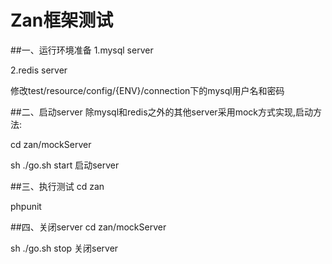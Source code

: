 # Zan框架测试
##一、运行环境准备
1.mysql server

2.redis server

修改test/resource/config/{ENV}/connection下的mysql用户名和密码


##二、启动server
除mysql和redis之外的其他server采用mock方式实现,启动方法:

cd zan/mockServer

sh ./go.sh start  启动server


##三、执行测试
cd zan

phpunit

##四、关闭server
cd zan/mockServer

sh ./go.sh stop   关闭server